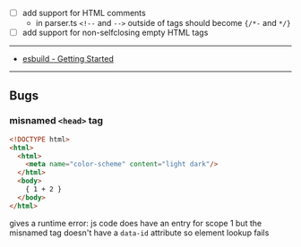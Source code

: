 * [ ] add support for HTML comments
  * in parser.ts `<!--` and `-->` outside of tags should become `{/*-` and `*/}`
* [ ] add support for non-selfclosing empty HTML tags

---

* [esbuild - Getting Started](https://esbuild.github.io/getting-started/)

---

## Bugs

### misnamed `<head>` tag

```html
<!DOCTYPE html>
<html>
  <html>
    <meta name="color-scheme" content="light dark"/>
  </html>
  <body>
    { 1 + 2 }
  </body>
</html>
```

gives a runtime error: js code does have an entry for scope 1 but the misnamed tag doesn't have a `data-id` attribute so element lookup fails
